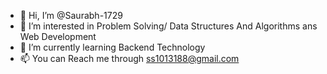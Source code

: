 - 👋 Hi, I’m @Saurabh-1729
- 👀 I’m interested in Problem Solving/ Data Structures And Algorithms ans Web Development
- 🌱 I’m currently learning Backend Technology
- 📫 You can Reach me through ss1013188@gmail.com

<!---
Saurabh-1729/Saurabh-1729 is a ✨ special ✨ repository because its `README.md` (this file) appears on your GitHub profile.
You can click the Preview link to take a look at your changes.
--->
